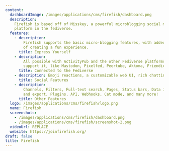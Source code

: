 ```yaml
---
content:
  dashboardImage: /images/applications/cms/firefish/dashboard.png
  description:
    Firefish is based off of Misskey, a powerful microblogging social media
    platform in the fediverse.
  features:
    - description:
        Firefish supports the basic micro-blogging features, with added ways
        of creating a fun experience.
      title: Express Yourself
    - description:
        All possible with ActivityPub and the other Fediverse platforms that
        support it, like Mastodon, Pixelfed, Peertube, Akkoma, Friendica, and more...
      title: Connected to the Fediverse
    - description: Emoji reactions, a customizable web UI, rich chatting, and much more!
      title: Social Features
    - description:
        Channels, Filters, Full-text search, Pages, Status bars, Data import
        and export, Plugins, API, Webhooks, Cat mode, and many more!
      title: Other Features
  logo: /images/applications/cms/firefish/logo.png
  name: Firefish
  screenshots:
    - /images/applications/cms/firefish/dashboard.png
    - /images/applications/cms/firefish/screenshot-2.png
  videoUrl: REPLACE
  website: https://joinfirefish.org/
draft: false
title: Firefish
---
```


